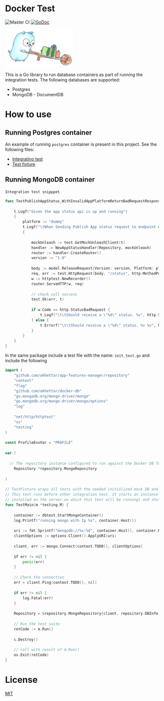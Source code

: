 # Docker Test
![Master CI](https://github.com/akhettar/docker-db/workflows/Master%20CI/badge.svg?branch=master)
[![GoDoc](https://godoc.org/github.com/akhettar/docker-db?status.svg)](https://godoc.org/github.com/akhettar/docker-db)


![hard working man](pushing-cart.png)

This is a Go library to run database containers as part of running the integration tests. The following databases are supported:

* Postgres
* MongoDB - DocumentDB

# How to use

## Running Postgres container

An example of running `postgres` container is present in this project. See the following files: 
* [Integratino test](docker_test.go)
* [Test fixture](init_test.go)

## Running MongoDB container

`Integration test snipppet`

```go
func TestPublishAppStatus_WithInvalidAppPlatformReturnBadRequestResponse(t *testing.T) {

	t.Logf("Given the app status api is up and running")
	{
		platform := "dummy"
		t.Logf("\tWhen Sending Publish App status request to endpoint with unsupported platform value:  \"%s\"", platform)
		{
		
            mockUnleash := test.GetMockUnleashClient(t)
			handler := NewAppStatusHandler(Repository, mockUnleash)
			router := handler.CreateRouter()
			version := "1.0"

			body := model.ReleaseRequest{Version: version, Platform: platform}
			req, err := test.HttpRequest(body, "/status", http.MethodPost, test.ValidToken)
			w := httptest.NewRecorder()
			router.ServeHTTP(w, req)

			// check call success
			test.Ok(err, t)

			if w.Code == http.StatusBadRequest {
				t.Logf("\t\tShould receive a \"%d\" status. %v", http.StatusBadRequest, test.CheckMark)
			} else {
				t.Errorf("\t\tShould receive a \"%d\" status. %v %v", http.StatusBadRequest, test.BallotX, w.Code)
			}
		}
	}
}
```

In the same package include a test file with the name: `init_test.go` and include the following

```go
import (
	"github.com/akhettar/app-features-manager/repository"
	"context"
	"flag"
	"github.com/akhettar/docker-db"
	"go.mongodb.org/mongo-driver/mongo"
	"go.mongodb.org/mongo-driver/mongo/options"
	"log"

	"net/http/httptest"
	"os"
	"testing"
)

const ProfileEnvVar = "PROFILE"

var (
	  
  // The repository instance configured to run against the Docker DB Test container
	Repository *repository.MongoRepository

)

// TestFixture wraps all tests with the needed initialized mock DB and fixtures
// This test runs before other integration test. It starts an instance of mongo db in the background (provided you have mongo
// installed on the server on which this test will be running) and shuts it down.
func TestMain(m *testing.M) {

	container := dbtest.StartMongoContainer()
	log.Printf("running mongo with Ip %s", container.Host())

	uri := fmt.Sprintf("mongodb://%s:%d", container.Host(), container.Port())
	clientOptions := options.Client().ApplyURI(uri)

	client, err := mongo.Connect(context.TODO(), clientOptions)

	if err != nil {
		panic(err)
	}

	// Check the connection
	err = client.Ping(context.TODO(), nil)

	if err != nil {
		log.Fatal(err)
	}

	Repository = &repository.MongoRepository{client, repository.DBInfo{uri, repository.DefaultDBName, repository.DefaultCollection}}

	// Run the test suite
	retCode := m.Run()

	c.Destroy()

	// call with result of m.Run()
	os.Exit(retCode)
}

```

# License
[MIT](LICENSE)


